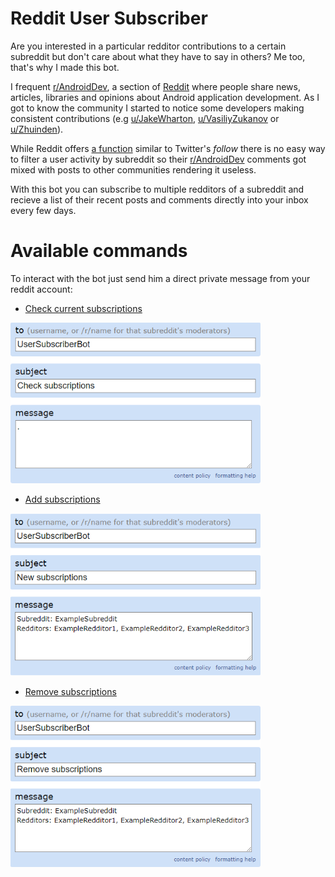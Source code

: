 ﻿# Reddit User Subscriber

Are you interested in a particular redditor contributions to a certain subreddit but don't care about what they have to say in others? Me too, that's why I made this bot.

I frequent [r/AndroidDev](https://www.reddit.com/r/androiddev/), a section of [Reddit](https://en.wikipedia.org/wiki/Reddit) where people share news, articles, libraries and opinions about Android application development. As I got to know the community I started to notice some developers making consistent contributions (e.g [u/JakeWharton](https://www.reddit.com/user/JakeWharton), [u/VasiliyZukanov](https://www.reddit.com/user/VasiliyZukanov) or [u/Zhuinden](https://www.reddit.com/user/Zhuinden)).

While Reddit offers [a function](https://www.reddit.com/r/friends/) similar to Twitter's *follow* there is no easy way to filter a user activity by subreddit so their [r/AndroidDev](https://www.reddit.com/r/androiddev/) comments got mixed with posts to other communities rendering it useless.

With this bot you can subscribe to multiple redditors of a subreddit and recieve a list of their recent posts and comments directly into your inbox every few days.

# Available commands

To interact with the bot just send him a direct private message from your reddit account:

* [Check current subscriptions](https://www.reddit.com/message/compose/?to=UserSubscriberBot&subject=Check+subscriptions&message=.)

<a href="https://www.reddit.com/message/compose/?to=UserSubscriberBot&subject=Check+subscriptions&message=.">
    <img alt="Check subscriptions" title="Check subscriptions" src="/readme-resources/CheckSubscriptions.png" width="400">
</a>
  
* [Add subscriptions](https://www.reddit.com/message/compose/?to=UserSubscriberBot&subject=Add+subscriptions&message=Subreddit:+ExampleSubreddit%0ARedditors:+ExampleRedditor1,+ExampleRedditor2,+ExampleRedditor3)
  
<a href="https://www.reddit.com/message/compose/?to=UserSubscriberBot&subject=Add+subscriptions&message=Subreddit:+ExampleSubreddit%0ARedditors:+ExampleRedditor1,+ExampleRedditor2,+ExampleRedditor3">
    <img alt="Add subscriptions" title="Add subscriptions" src="/readme-resources/AddSubscriptions.png" width="400">
</a>

* [Remove subscriptions](https://www.reddit.com/message/compose/?to=UserSubscriberBot&subject=Remove+subscriptions&message=Subreddit:+ExampleSubreddit%0ARedditors:+ExampleRedditor1,+ExampleRedditor2,+ExampleRedditor3)
  
<a href="https://www.reddit.com/message/compose/?to=UserSubscriberBot&subject=Remove+subscriptions&message=Subreddit:+ExampleSubreddit%0ARedditors:+ExampleRedditor1,+ExampleRedditor2,+ExampleRedditor3">
    <img alt="Remove subscriptions" title="Remove subscriptions" src="/readme-resources/RemoveSubscriptions.png" width="400">
</a>